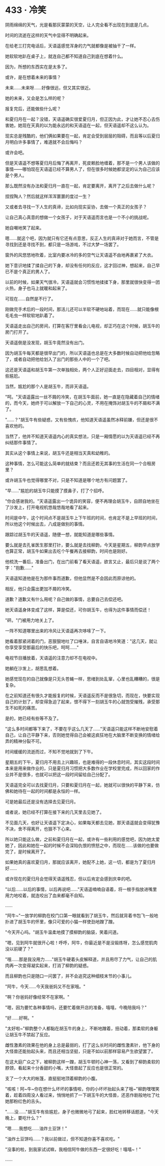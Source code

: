 <link rel="stylesheet" href="../styles/text.css" />
<h1>433 · 冷笑</h1>

阴雨绵绵的天气，光是看那灰蒙蒙的天空，让人完全看不出现在到底是几点。

时间的流逝在这样的天气中显得不明确起来。

在给老三打完电话后，天语遥感觉浑身的力气就都像是被抽干了一样。

她软软地趴在桌子上，就连自己都不知道自己到底在想着什么。

因为，所想的东西实在是太多了。

或许，是在想着未来的事情？

未来……未来呀……好像很远，但又其实很近。

她的未来，又会是怎么样的呢？

报复完后，还能做些什么呢？

和夏归月在一起？没错，天语遥确实很爱夏归月，但正因为此，才让她不忍心去伤害她，她现在天真的以为能永远的和天语遥在一起，但天语遥却不这么认为。

现实总是残酷的，他们俩如果要在一起，肯定会受到层层的阻碍，而且等以后夏归月明白许多事情了，难道就不会后悔吗？

或许会吧。

但是天语遥不想等夏归月后悔了再离开，死皮赖脸地缠着，那不是一个男人该做的事情——哪怕现在天语遥已经不算男人了，但在很多时候她都坚定的认为自己应该是个男人。

那么既然没有办法和夏归月一直在一起，肯定要离开，离开了之后去做什么呢？

捏捏陶人？然后就这样浑浑噩噩的度过一生？

又或者去寻找一下人生的真谛，比如向现实妥协，去做一个真正的女孩子？

让自己真心真意的想做一个女孩子，对于天语遥而言也是一个不小的挑战呢。

她自嘲地笑了起来。

嗯……就这个吧，因为就只有它还有点意思，反正人生的真谛对于她而言，不管是寻找到还是寻找不到，都只是一场游戏，不过大梦一场罢了。

窗外的风悠悠地吹着，比室内要冰冷的多的空气让天语遥不由地再裹紧了大衣。

她下意识地揉了揉自己的下身，却没有任何的反应，这才回过神，想起来，自己早已不是个真正的男人了。

以前的时候，如果天气很冷，天语遥就会习惯性地揉揉下身，那里就很快变得一团火热，身子也马上就暖和起来了。

可现在……自然是不行了。

刚做完手术后的一段时间，那活儿还可以半软不硬地站着，而现在……就只能像根毛毛虫一样软软地趴着了。

天语遥走出自己的房间，打算在客厅里看会儿电视，却正巧在这个时候，胡玉牛的房门打开了。

天语遥倒是没发现，胡玉牛竟然没有出门。

因为胡玉牛每天都是很早出门的，所以天语遥也总是在大多数时候自动把他给忽略了，或者自动把他给划入了出门的那些人中的一个了吧。

这还是天语遥和胡玉牛第一次单独相处，两个人正好迎面走去，四目相对，显得有些尴尬。

当然，尴尬的那个人是胡玉牛，而非天语遥。

"呵。"天语遥露出一丝不屑的冷笑，在胡玉牛面前，她一直是在隐藏着自己的情绪的，而今天，她终于可以解放一下自己的心灵，不用在掩饰对胡玉牛的不屑和不满了。

"……？"胡玉牛有些疑惑，又有些愧疚，他知道天语遥虽然冰释前嫌，但还是很不喜欢他的。

当然了，他并不知道天语遥内心的真实想法，只是一厢情愿的以为天语遥已经不再纠结那件事情了。

其实从这个事情上来说，胡玉牛还是相当天真和幼稚的。

这种事情，怎么可能这么简单的就结束？而且还若无其事的生活在同一个合租房里？

或许胡玉牛也觉得哪里不对，只是不知道是哪个地方有问题罢了。

"早……"尴尬的胡玉牛只能摸了摸鼻子，打了个招呼。

"你会感谢我的。"天语遥露出一个诡异的笑容，便不再理会胡玉牛，自顾自地坐在了沙发上，打开电视机悠哉悠哉地看了起来。

时间是中午，这个时间点不是胡玉牛上下午班的时间，也肯定不是上早班的时间，所以他这个时候出去，八成是做别的事情。

跟踪过胡玉牛的天语遥，随便一想，就能知道是哪些事情。

要么就是去孔雀医生那里打针，要么就是去找柳韵，今天是星期五，柳韵早点放学也算正常，胡玉牛如果出去吃个午餐再去接柳韵，时间也是刚好。

他梳洗一番后，准备出门，在出门前看了看天语遥，欲言又止，最后只是说了两个字："抱歉……"

天语遥知道他是在为那件事而道歉，但他显然是不会因此而原谅他的。

相反，他只会露出更加不屑的冷笑。

道歉？道歉又有什么用呢？自己做的事情，总要自己去偿还吧。

她天语遥身体变成了这样，算是偿还，可你胡玉牛，也得为这件事情而偿还！

"砰。"门被用力地关上了。

一阵不知道哪里出来的冷风让天语遥再次哆嗦了一下。

她看着那紧闭着的门，恶狠狠地吐了口唾沫，自言自语地冷笑道："这几天，就让你享受享受那最后的快乐吧，呵呵……"

电视节目播放着，天语遥的注意力却不在电视中。

她躺在沙发上，胡思乱想着。

她感觉现在的自己就像是只无头苍蝇一样，思绪到处乱窜，心里也乱糟糟的，很是复杂。

在之前知道还有很久才能报复的时候，天语遥反而不是很急切，而现在，快要实现自己的计划了，却变得急迫了起来，恨不得下一刻胡玉牛的心就饱受摧残，承受那生不如死的痛苦。

是的，她已经有些等不及了。

"这么多时间都等下来了，不要在乎这么几天了……"天语遥只能这样不断地安慰着自己，让自己平静下来，否则她觉得自己会被这疯狂地在大脑里不断变换的情绪给弄的精神分裂不可。

时间缓缓的流逝而过，不知不觉地就到了下午。

星期五的下午，夏归月不用去上兴趣班，也是难得的一段休息时间，其实这段时间本来是用来做作业的，只是夏归月习惯把大多数作业在学校里完成，所以回家的作业并不是很多，也就可以把这一段时间留给自己分配了。

天语遥完全可以去找夏归月，只要和夏归月在一起，她就可以很快的平静下来，仿佛和她待在一起的时间都是永恒的一样。

可是她最后还是没有选择去见夏归月。

或者说，她已经不打算在接下来的几天里去见她了。

不见面几天，也好让天语遥下定决心，如果每天都去见她，那天语遥就会变得犹豫不决，舍不得离开，也狠不下心来。

所以她只能这么做，之前和夏归月在一起，或许有一些利用的感觉吧，因为她太爱她了，因此和她在一起的时候不会深陷仇恨的愤怒之中，而现在……该做的也要做完了，是时候离开了。

如果她真的喜欢夏归月，那就应该离开，她配不上她，这一切，都是为了夏归月好……

或许现在的夏归月会觉得天语遥残忍，但以后肯定会感到庆幸的吧。

"以后……以后的事情，以后再说吧……"天语遥喃喃自语着，将一根手指放进嘴里用力地咬着，就连咬出了血来都毫不自知。

……

"阿牛\~"一放学的柳韵在校门口第一眼就看到了胡玉牛，然后就背着书包飞一般地扑进了胡玉牛的怀里，像只可爱的小猫一样使劲地蹭了蹭。

"今天开心吗。"胡玉牛温柔地摸了摸柳韵的脑袋，笑着问道。

"嗯，见到阿牛就很开心啦！呼呼，阿牛，你最近是不是没锻炼呀，怎么感觉肌肉没以前硬了？"

"哦……那是我没用力……"胡玉牛硬着头皮解释道，并且用尽了力气，让自己的肌肉再一次变得凝实起来，打消了柳韵的疑惑。

而且柳韵也只是随口一问罢了，并不会追究这种细枝末节的小事儿。

"阿牛，今天……今天我爸妈又不在家哦。"

"啊？你爸妈好像经常不在家啊。"

"嗯，因为要忙各种事情吗，还要忙着做开店的准备，嘻嘻，今晚陪我吗？"

"好……好啊。"

"太好啦\~"柳韵整个人都黏在胡玉牛的身上，不断地蹭着，扭动着，那柔软的身躯让胡玉牛不禁起了反应。

雌性激素的效果在他的身上总是最弱的，打了这么长时间的雌性激素针，他下身的大怪兽还能抬起头来，而且还相当坚挺，只是不如以前那样容易产生欲望罢了。

在这大庭广众之下，被柳韵这样一蹭，胡玉牛顿时心神一荡，又看到了柳韵柔软的脖颈，看起来十分香甜的小嘴，大怪兽起了反应也是很正常的。

支了一个大大的帐篷，直挺挺地顶着柳韵的小腹。

"咳咳！阿\~牛\~你在想什么坏坏的事情啦，你的小坏坏抬起头来了哦\~"柳韵嘿嘿笑着，趁着四周没人看过来，悄悄地抓了一下胡玉牛的大怪兽，还恶作剧般地吐了吐她那粉红色的舌头。

"……没……"胡玉牛有些尴尬，身子也微微地弓了起来，脸红地转移话题道，"今天晚上，要吃什么？"

"嗯……我想吃……油炸土豆饼！"

"油炸土豆饼吗……？我以前做过，但不知道你喜不喜欢吃。"

"没事的啦，到我家试试嘛，我相信阿牛做的东西一定很好吃！嘻嘻\~！"

……
